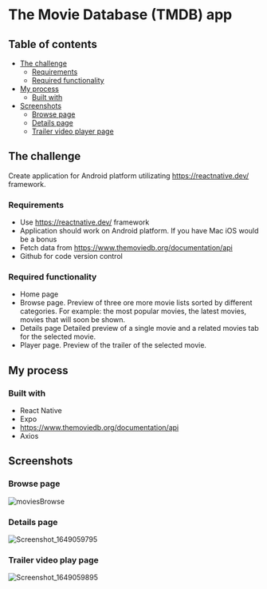 # The Movie Database (TMDB) app

## Table of contents

- [The challenge](#the-challenge)
  - [Requirements](#requirements)
  - [Required functionality](#required-functionality)
- [My process](#my-process)
  - [Built with](#built-with)
- [Screenshots](#screenshots)
  - [Browse page](#browse-page)
  - [Details page](#details-page)
  - [Trailer video player page](#trailer-video-play-page)

## The challenge

Create application for Android platform utilizating https://reactnative.dev/ framework.

### Requirements

- Use https://reactnative.dev/ framework
- Application should work on Android platform. If you have Mac iOS would be a bonus
- Fetch data from https://www.themoviedb.org/documentation/api
- Github for code version control

### Required functionality

- Home page
- Browse page. Preview of three ore more movie lists sorted by different categories. For example: the most popular movies, the latest movies, movies that will soon be shown.
- Details page Detailed preview of a single movie and a related movies tab for the selected movie.
- Player page. Preview of the trailer of the selected movie.

## My process

### Built with

- React Native
- Expo
- https://www.themoviedb.org/documentation/api
- Axios

## Screenshots

### Browse page

![moviesBrowse](https://user-images.githubusercontent.com/70339208/162921329-4843c225-a61c-4ac1-98fe-609ffcdebce4.PNG)

### Details page

![Screenshot_1649059795](https://user-images.githubusercontent.com/70339208/162921344-c2c44dc4-3dce-44e9-b922-a6f3106b10f0.png)

### Trailer video play page

![Screenshot_1649059895](https://user-images.githubusercontent.com/70339208/162921352-e6a8bcad-e0dd-44d4-b45b-b65e567c112f.png)
